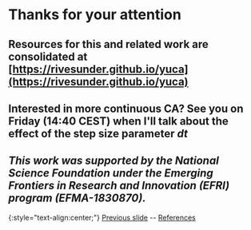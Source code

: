 # Thanks for your attention

## Resources for this and related work are consolidated at [https://rivesunder.github.io/yuca](https://rivesunder.github.io/yuca) 

## Interested in more continuous CA? See you on Friday (14:40 CEST) when I'll talk about the effect of the step size parameter _dt_ 

## *This work was supported by the National Science Foundation under the Emerging Frontiers in Research and Innovation (EFRI) program (EFMA-1830870).*

{:style="text-align:center;"}
[Previous slide](https://rivesunder.github.io/yuca_docs/g_slide_010) -- [References](https://rivesunder.github.io/yuca_docs/g_ref)
